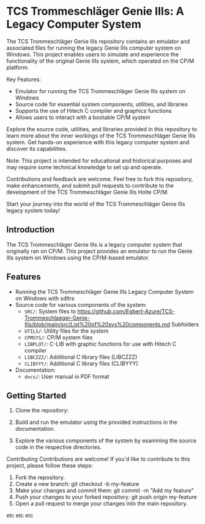 # TCS Trommeschläger Genie IIIs: A Legacy Computer System

The TCS Trommeschläger Genie IIIs repository contains an emulator and associated files for running the legacy Genie IIIs computer system on Windows. This project enables users to simulate and experience the functionality of the original Genie IIIs system, which operated on the CP/M platform.

Key Features:

- Emulator for running the TCS Trommeschläger Genie IIIs system on Windows
- Source code for essential system components, utilities, and libraries
- Supports the use of Hitech C compiler and graphics functions
- Allows users to interact with a bootable CP/M system

Explore the source code, utilities, and libraries provided in this repository to learn more about the inner workings of the TCS Trommeschläger Genie IIIs system. Get hands-on experience with this legacy computer system and discover its capabilities.

Note: This project is intended for educational and historical purposes and may require some technical knowledge to set up and operate.

Contributions and feedback are welcome. Feel free to fork this repository, make enhancements, and submit pull requests to contribute to the development of the TCS Trommeschläger Genie IIIs Holte CP/M.

Start your journey into the world of the TCS Trommeschläger Genie IIIs legacy system today!

## Introduction

The TCS Trommeschläger Genie IIIs is a legacy computer system that originally ran on CP/M. This project provides an emulator to run the Genie IIIs system on Windows using the CP/M-based emulator.

## Features

- Running the TCS Trommeschläger Genie IIIs Legacy Computer System on Windows with sdltrs
- Source code for various components of the system:
  - `SRC/`: System files to https://github.com/Egbert-Azure/TCS-Trommeschlaeger-Genie-IIIs/blob/main/src/List%20of%20sys%20components.md
 Subfolders
  - `UTILS/`: Utility files for the system
  - `CPMSYS/`: CP/M system files
  - `LIBPLOT/`: C-LIB with graphic functions for use with Hitech C compiler
  - `LIBCZZZ/`: Additional C library files (LIBCZZZ)
  - `CLIBYYY/`: Additional C library files (CLIBYYY)
- Documentation:
  - `docs/`: User manual in PDF format

## Getting Started

1. Clone the repository:
2. Build and run the emulator using the provided instructions in the documentation.

3. Explore the various components of the system by examining the source code in the respective directories.

Contributing
Contributions are welcome! If you'd like to contribute to this project, please follow these steps:

1. Fork the repository.
2. Create a new branch:
git checkout -b my-feature
3. Make your changes and commit them:
git commit -m "Add my feature"
4. Push your changes to your forked repository:
git push origin my-feature
5. Open a pull request to merge your changes into the main repository.

etc etc etc
